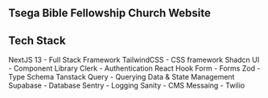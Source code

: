 ## Tsega Bible Fellowship Church Website 

## Tech Stack
NextJS 13 - Full Stack Framework 
TailwindCSS - CSS framework
Shadcn UI - Component Library
Clerk - Authentication
React Hook Form - Forms
Zod - Type Schema
Tanstack Query - Querying Data & State Management
Supabase - Database
Sentry - Logging
Sanity - CMS
Messaing - Twilio
